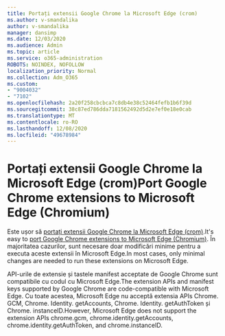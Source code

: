 ```yaml
---
title: Portați extensii Google Chrome la Microsoft Edge (crom)
ms.author: v-smandalika
author: v-smandalika
manager: dansimp
ms.date: 12/03/2020
ms.audience: Admin
ms.topic: article
ms.service: o365-administration
ROBOTS: NOINDEX, NOFOLLOW
localization_priority: Normal
ms.collection: Adm_O365
ms.custom:
- "9004032"
- "7102"
ms.openlocfilehash: 2a20f258cbcbca7c8db4e38c52464fefb1b6f39d
ms.sourcegitcommit: 38c87ed786dda7181562492d5d2e7ef0e18e0cab
ms.translationtype: MT
ms.contentlocale: ro-RO
ms.lasthandoff: 12/08/2020
ms.locfileid: "49678984"
---
```

# <a name="port-google-chrome-extensions-to-microsoft-edge-chromium"></a><span data-ttu-id="af371-102">Portați extensii Google Chrome la Microsoft Edge (crom)</span><span class="sxs-lookup"><span data-stu-id="af371-102">Port Google Chrome extensions to Microsoft Edge (Chromium)</span></span>

<span data-ttu-id="af371-103">Este ușor să [portați extensii Google Chrome la Microsoft Edge (crom)](https://docs.microsoft.com/microsoft-edge/extensions-chromium/developer-guide/port-chrome-extension).</span><span class="sxs-lookup"><span data-stu-id="af371-103">It's easy to [port Google Chrome extensions to Microsoft Edge (Chromium)](https://docs.microsoft.com/microsoft-edge/extensions-chromium/developer-guide/port-chrome-extension).</span></span> <span data-ttu-id="af371-104">În majoritatea cazurilor, sunt necesare doar modificări minime pentru a executa aceste extensii în Microsoft Edge.</span><span class="sxs-lookup"><span data-stu-id="af371-104">In most cases, only minimal changes are needed to run these extensions on Microsoft Edge.</span></span>

<span data-ttu-id="af371-105">API-urile de extensie și tastele manifest acceptate de Google Chrome sunt compatibile cu codul cu Microsoft Edge.</span><span class="sxs-lookup"><span data-stu-id="af371-105">The extension APIs and manifest keys supported by Google Chrome are code-compatible with Microsoft Edge.</span></span> <span data-ttu-id="af371-106">Cu toate acestea, Microsoft Edge nu acceptă extensia APIs Chrome. GCM, Chrome. Identity. getAccounts, Chrome. Identity. getAuthToken și Chrome. instanceID.</span><span class="sxs-lookup"><span data-stu-id="af371-106">However, Microsoft Edge does not support the extension APIs chrome.gcm, chrome.identity.getAccounts, chrome.identity.getAuthToken, and chrome.instanceID.</span></span>